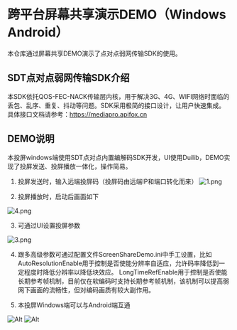 ﻿
# 跨平台屏幕共享演示DEMO（Windows Android）

本仓库通过屏幕共享DEMO演示了点对点弱网传输SDK的使用。

## SDT点对点弱网传输SDK介绍
本SDK依托QOS-FEC-NACK传输层内核，用于解决3G、4G、WIFI网络时面临的丢包、乱序、重复、抖动等问题。SDK采用极简的接口设计，让用户快速集成。具体接口文档请参考：https://mediapro.apifox.cn


## DEMO说明
本投屏windows端使用SDT点对点内置编解码SDK开发，UI使用Duilib，DEMO实现了投屏发送、投屏播放一体化，操作简易。

1. 投屏发送时，输入远端投屏码（投屏码由远端IP和端口转化而来）
![1.png](https://api.apifox.cn/api/v1/projects/2558265/resources/382263/image-preview)


2. 投屏播放时，启动后画面如下

![4.png](https://api.apifox.cn/api/v1/projects/2558265/resources/382265/image-preview)

3. 可通过UI设置投屏参数
 
![3.png](https://api.apifox.cn/api/v1/projects/2558265/resources/382270/image-preview)

4. 跟多高级参数可通过配置文件ScreenShareDemo.ini中手工设置，比如
AutoResolutionEnable用于控制是否使能分辨率自适应，允许码率降低到一定程度时降低分辨率以降低块效应。
LongTimeRefEnable用于控制是否使能长期参考帧机制，目前仅在软编码时支持长期参考帧机制，该机制可以提高弱网下画面的流畅性，但对编码画质有较大副作用。

5. 本投屏Windows端可以与Android端互通

![Alt](http://www.mediapro.cc/wp-content/uploads/2019/04/1-1.png)
![Alt](http://www.mediapro.cc/wp-content/uploads/2019/04/5.png)




